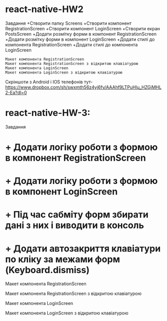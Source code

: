 # react-native-HW2
Завдання​
+Створити папку Screens
+Створити компонент RegistrationScreen
+Створити компонент LoginScreen
+Створити екран PostsScreen
+Додати розмітку форми в компонент RegistrationScreen
+Додати розмітку форми в компонент LoginScreen
+Додати стилі до компонента RegistrationScreen
+Додати стилі до компонента LoginScreen

    Макет компонента RegistrationScreen
    Макет компонента RegistrationScreen з відкритою клавіатурою
    Макет компонента LoginScreen
    Макет компонента LoginScreen з відкритою клавіатурою

Скріншоти з Android і IOS телефонів тут- https://www.dropbox.com/sh/swxmth56z4yj6fv/AAAhf9LTPuHlu_HZGjMHL2-Ea?dl=0

# react-native-HW-3:
Завдання​
#  + Додати логіку роботи з формою в компонент RegistrationScreen
#  + Додати логіку роботи з формою в компонент LoginScreen
#  + Під час сабміту форм збирати дані з них і виводити в консоль
#  + Додати автозакриття клавіатури по кліку за межами форм (Keyboard.dismiss)

  Макет компонента RegistrationScreen

  Макет компонента RegistrationScreen з відкритою клавіатурою

  Макет компонента LoginScreen

  Макет компонента LoginScreen з відкритою клавіатурою
